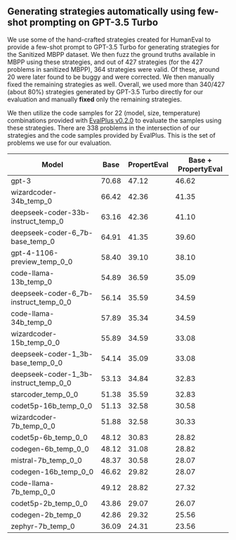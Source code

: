 ## Generating strategies automatically using few-shot prompting on GPT-3.5 Turbo
We use some of the hand-crafted strategies created for HumanEval to provide a few-shot prompt to GPT-3.5 Turbo for generating strategies for the Sanitized MBPP dataset. We then fuzz the ground truths available in MBPP using these strategies, and out of 427 strategies (for the 427 problems in sanitized MBPP), 364 strategies were valid. Of these, around 20 were later found to be buggy and were corrected. We then manually fixed the remaining strategies as well. Overall, we used more than 340/427 (about 80%) strategies generated by GPT-3.5 Turbo directly for our evaluation and manually **fixed** only the remaining strategies.

We then utilize the code samples for 22 (model, size, temperature) combinations provided with [EvalPlus v0.2.0](https://github.com/evalplus/evalplus/releases/tag/v0.2.0) to evaluate the samples using these strategies. There are 338 problems in the intersection of our strategies and the code samples provided by EvalPlus. This is the set of problems we use for our evaluation.


| Model | Base | PropertEval | Base + PropertyEval |
| --- | --- | --- | --- |
| gpt-3 | 70.68 | 47.12 | 46.62 |
| wizardcoder-34b_temp_0 | 66.42 | 42.36 | 41.35 |
| deepseek-coder-33b-instruct_temp_0 | 63.16 | 42.36 | 41.10 |
| deepseek-coder-6_7b-base_temp_0 | 64.91 | 41.35 | 39.60 |
| gpt-4-1106-preview_temp_0_0 | 58.40 | 39.10 | 38.10 |
| code-llama-13b_temp_0 | 54.89 | 36.59 | 35.09 |
| deepseek-coder-6_7b-instruct_temp_0_0 | 56.14 | 35.59 | 34.59 |
| code-llama-34b_temp_0 | 57.89 | 35.34 | 34.59 |
| wizardcoder-15b_temp_0_0 | 55.89 | 34.59 | 33.08 |
| deepseek-coder-1_3b-base_temp_0_0 | 54.14 | 35.09 | 33.08 |
| deepseek-coder-1_3b-instruct_temp_0_0 | 53.13 | 34.84 | 32.83 |
| starcoder_temp_0_0 | 51.38 | 35.59 | 32.83 |
| codet5p-16b_temp_0_0 | 51.13 | 32.58 | 30.58 |
| wizardcoder-7b_temp_0_0 | 51.88 | 32.58 | 30.33 |
| codet5p-6b_temp_0_0 | 48.12 | 30.83 | 28.82 |
| codegen-6b_temp_0_0 | 48.12 | 31.08 | 28.82 |
| mistral-7b_temp_0_0 | 48.37 | 30.58 | 28.07 |
| codegen-16b_temp_0_0 | 46.62 | 29.82 | 28.07 |
| code-llama-7b_temp_0_0 | 49.12 | 28.82 | 27.32 |
| codet5p-2b_temp_0_0 | 43.86 | 29.07 | 26.07 |
| codegen-2b_temp_0 | 42.86 | 29.32 | 25.56 |
| zephyr-7b_temp_0 | 36.09 | 24.31 | 23.56 |

